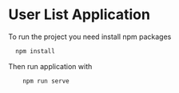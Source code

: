# User List Application

To run the project you need install npm packages


```bash
  npm install
```

Then run application with

```bash
    npm run serve
```
